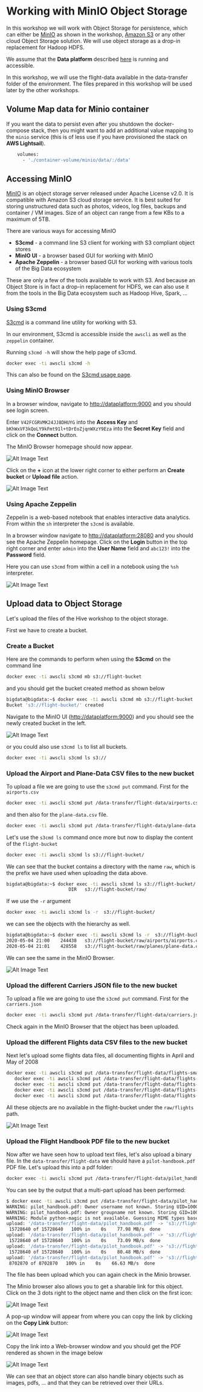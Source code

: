 # Working with MinIO 	Object Storage

In this workshop we will work with Object Storage for persistence, which can either be [MinIO](https://min.io/) as shown in the workshop, [Amazon S3](https://aws.amazon.com/s3/) or any other cloud Object Storage solution. We will use object storage as a drop-in replacement for Hadoop HDFS.

We assume that the **Data platform** described [here](../01-environment) is running and accessible.

In this workshop, we will use the flight-data available in the data-transfer folder of the environment. 
The files prepared in this workshop will be used later by the other workshops. 

## Volume Map data for Minio container

If you want the data to persist even after you shutdown the docker-compose stack, then you might want to add an additional value mapping to the `minio` service (this is of less use if you have provisioned the stack on **AWS Lightsail**). 

```bash
    volumes:
      - './container-volume/minio/data/:/data'
```

##	 Accessing MinIO

[MinIO](https://min.io/) is an object storage server released under Apache License v2.0. It is compatible with Amazon S3 cloud storage service. It is best suited for storing unstructured data such as photos, videos, log files, backups and container / VM images. Size of an object can range from a few KBs to a maximum of 5TB.

There are various ways for accessing MinIO

 * **S3cmd** - a command line S3 client for working with S3 compliant object stores
 * **MinIO UI** - a browser based GUI for working with MinIO
 * **Apache Zeppelin** - a browser based GUI for working with various tools of the Big Data ecosystem

These are only a few of the tools available to work with S3. And because an Object Store is in fact a drop-in replacement for HDFS, we can also use it from the tools in the Big Data ecosystem such as Hadoop Hive, Spark, ...

### Using S3cmd

[S3cmd](https://s3tools.org/s3cmd) is a command line utility for working with S3. 

In our environment, S3cmd is accessible inside the `awscli` as well as the `zeppelin` container.  

Running `s3cmd -h` will show the help page of s3cmd.

```bash
docker exec -ti awscli s3cmd -h
```

This can also be found on the [S3cmd usage page](https://s3tools.org/usage).

### Using MinIO Browser

In a browser window, navigate to <http://dataplatform:9000> and you should see login screen. 

Enter `V42FCGRVMK24JJ8DHUYG` into the **Access Key** and  `bKhWxVF3kQoLY9kFmt91l+tDrEoZjqnWXzY9Eza` into the **Secret Key** field and click on the **Connect** button.  

The MinIO Browser homepage should now appear.
 
![Alt Image Text](./images/minio-home.png "Minio Homepage")

Click on the **+** icon at the lower right corner to either perform an **Create bucket** or **Upload file** action.

![Alt Image Text](./images/minio-action-menu.png "Minio Action Menu")

### Using Apache Zeppelin

Zeppelin is a web-based notebook that enables interactive data analytics. From within the `sh` interpreter the `s3cmd` is available. 

In a browser window navigate to <http://dataplatform:28080> and you should see the Apache Zeppelin homepage. Click on the **Login** button  in the top right corner and enter `admin` into the **User Name** field and `abc123!` into the **Password** field. 

Here you can use `s3cmd` from within a cell in a notebook using the `%sh` interpreter.

![Alt Image Text](./images/zeppelin-s3cmd.png "Zeppelin S3cmd")

##	 Upload data to Object Storage

Let's upload the files of the Hive workshop to the object storage. 

First we have to create a bucket.

### Create a Bucket

Here are the commands to perform when using the **S3cmd** on the command line

```bash
docker exec -ti awscli s3cmd mb s3://flight-bucket
```

and you should get the bucket created method as shown below

```bash
bigdata@bigdata:~$ docker exec -ti awscli s3cmd mb s3://flight-bucket
Bucket 's3://flight-bucket/' created
```

Navigate to the MinIO UI (<http://dataplatform:9000>) and you should see the newly created bucket in the left. 

![Alt Image Text](./images/minio-show-bucket.png "Minio show bucket")

or you could also use `s3cmd ls` to list all buckets.

```bash
docker exec -ti awscli s3cmd ls s3://
```

### Upload the Airport and Plane-Data CSV files to the new bucket

To upload a file we are going to use the `s3cmd put` command. First for the `airports.csv`

```bash
docker exec -ti awscli s3cmd put /data-transfer/flight-data/airports.csv s3://flight-bucket/raw/airports/airports.csv
```

and then also for the `plane-data.csv` file. 

```bash
docker exec -ti awscli s3cmd put /data-transfer/flight-data/plane-data.csv s3://flight-bucket/raw/planes/plane-data.csv
```

Let's use the `s3cmd ls` command once more but now to display the content of the `flight-bucket`

```bash
docker exec -ti awscli s3cmd ls s3://flight-bucket/
```

We can see that the bucket contains a directory with the name `raw`, which is the prefix we have used when uploading the data above. 

```bash
bigdata@bigdata:~$ docker exec -ti awscli s3cmd ls s3://flight-bucket/
                       DIR   s3://flight-bucket/raw/
```

If we use the `-r` argument

```bash
docker exec -ti awscli s3cmd ls -r  s3://flight-bucket/
```

we can see the objects with the hierarchy as well. 

```bash
bigdata@bigdata:~$ docker exec -ti awscli s3cmd ls -r  s3://flight-bucket/
2020-05-04 21:00    244438   s3://flight-bucket/raw/airports/airports.csv
2020-05-04 21:01    428558   s3://flight-bucket/raw/planes/plane-data.csv
```

We can see the same in the MinIO Browser.  

![Alt Image Text](./images/minio-list-objects.png "Minio list objects")


### Upload the different Carriers JSON file to the new bucket

To upload a file we are going to use the `s3cmd put` command. First for the `carriers.json`

```bash
docker exec -ti awscli s3cmd put /data-transfer/flight-data/carriers.json s3://flight-bucket/raw/carriers/carriers.json
```

Check again in the MinIO Browser that the object has been uploaded.

### Upload the different Flights data CSV files to the new bucket

Next let's upload some flights data files, all documenting flights in April and May of 2008

```bash
docker exec -ti awscli s3cmd put /data-transfer/flight-data/flights-small/flights_2008_4_1.csv s3://flight-bucket/raw/flights/ &&
   docker exec -ti awscli s3cmd put /data-transfer/flight-data/flights-small/flights_2008_4_2.csv s3://flight-bucket/raw/flights/ &&
   docker exec -ti awscli s3cmd put /data-transfer/flight-data/flights-small/flights_2008_5_1.csv s3://flight-bucket/raw/flights/ &&
   docker exec -ti awscli s3cmd put /data-transfer/flight-data/flights-small/flights_2008_5_2.csv s3://flight-bucket/raw/flights/ &&
   docker exec -ti awscli s3cmd put /data-transfer/flight-data/flights-small/flights_2008_5_3.csv s3://flight-bucket/raw/flights/
```

All these objects are no available in the flight-bucket under the `raw/flights` path.

![Alt Image Text](./images/minio-flights.png "Minio list objects")

### Upload the Flight Handbook PDF file to the new bucket

Now after we have seen how to upload text files, let's also upload a binary file. In the `data-transfer/flight-data` we should have a `pilot-handbook.pdf` PDF file. Let's upload this into a pdf folder:

```bash
docker exec -ti awscli s3cmd put /data-transfer/flight-data/pilot_handbook.pdf s3://flight-bucket/raw/pdf/
```

You can see by the output that a multi-part upload has been performed:

```bash
$ docker exec -ti awscli s3cmd put /data-transfer/flight-data/pilot_handbook.pdf s3://flight-bucket/raw/pdf/
WARNING: pilot_handbook.pdf: Owner username not known. Storing UID=1000 instead.
WARNING: pilot_handbook.pdf: Owner groupname not known. Storing GID=1000 instead.
WARNING: Module python-magic is not available. Guessing MIME types based on file extensions.
upload: '/data-transfer/flight-data/pilot_handbook.pdf' -> 's3://flight-bucket/raw/pdf/pilot_handbook.pdf'  [part 1 of 4, 15MB] [1 of 1]
 15728640 of 15728640   100% in    0s    77.98 MB/s  done
upload: '/data-transfer/flight-data/pilot_handbook.pdf' -> 's3://flight-bucket/raw/pdf/pilot_handbook.pdf'  [part 2 of 4, 15MB] [1 of 1]
 15728640 of 15728640   100% in    0s    73.09 MB/s  done
upload: '/data-transfer/flight-data/pilot_handbook.pdf' -> 's3://flight-bucket/raw/pdf/pilot_handbook.pdf'  [part 3 of 4, 15MB] [1 of 1]
 15728640 of 15728640   100% in    0s    80.48 MB/s  done
upload: '/data-transfer/flight-data/pilot_handbook.pdf' -> 's3://flight-bucket/raw/pdf/pilot_handbook.pdf'  [part 4 of 4, 8MB] [1 of 1]
 8702870 of 8702870   100% in    0s    66.63 MB/s  done
```

The file has been upload which you can again check in the Minio browser.

The Minio browser also allows you to get a sharable link for this object. Click on the 3 dots right to the object name and then click on the first icon:

![Alt Image Text](./images/minio-share-link.png "Minio list objects")

A pop-up window will appear from where you can copy the link by clicking on the **Copy Link** button:

![Alt Image Text](./images/minio-share-link-2.png "Minio list objects")

Copy the link into a Web-browser window and you should get the PDF rendered as shown in the image below

![Alt Image Text](./images/minio-share-link-3.png "Minio list objects")

We can see that an object store can also handle binary objects such as images, pdfs, ... and that they can be retrieved over their URLs. 